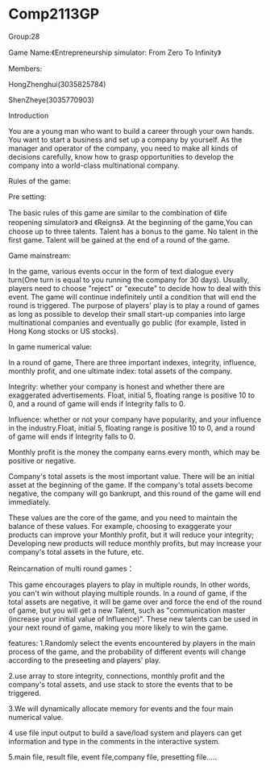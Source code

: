 # Comp2113GP

Group:28

Game Name:《Entrepreneurship simulator: From Zero To Infinity》

Members:

HongZhenghui(3035825784)

ShenZheye(3035770903)

Introduction

   You are a young man who want to build a career through your own hands. You want to start a business and set up a company by yourself. As the manager and operator of the company, you need to make all kinds of decisions carefully, know how to grasp opportunities  to develop the company into a world-class multinational company.


Rules of the game:

Pre setting:

The basic rules of this game are similar to the combination of 《life reopening simulator》 and 《Reigns》. At the beginning of the game,You can choose up to three talents. Talent has a bonus to the game. No talent in the first game. Talent will be gained at the end of a round of the game.

Game mainstream:

In the game, various events occur in the form of text dialogue every turn(One turn is equal to you running the company for 30 days). Usually, players need to choose "reject" or "execute" to decide how to deal with this event. The game will continue indefinitely until a condition that will end the round is triggered. The purpose of players' play is to play a round of games as long as possible to develop their small start-up companies into large multinational companies and eventually go public (for example, listed in Hong Kong stocks or US stocks).


In game numerical value:

In a round of game, There are three important indexes, integrity, influence, monthly profit, and one ultimate index: total assets of the company.


Integrity: whether your company is honest and whether there are exaggerated advertisements. Float, initial 5, floating range is positive 10 to 0, and a round of game will ends if Integrity falls to 0.

Influence: whether or not your company have popularity, and your influence in the industry.Float, initial 5, floating range is positive 10 to 0, and a round of game will ends if Integrity falls to 0.

Monthly profit is the money the company earns every month, which may be positive or negative.

Company's total assets is the most important value. There will be an initial asset at the beginning of the game. If the company's total assets become negative, the company will go bankrupt, and this round of the game will end immediately.


These values are the core of the game, and you need to maintain the balance of these values. For example, choosing to exaggerate your products can improve your Monthly profit, but it will reduce your integrity; Developing new products will reduce monthly profits, but may increase your company's total assets in the future, etc.


Reincarnation of multi round games：

This game encourages players to play in multiple rounds, In other words, you can't win without playing multiple rounds. In a round of game, if the total assets are negative, it will be game over and force the end of the round of game, but you will get a new Talent, such as "communication master (increase your initial value of Influence)". These new talents can be used in your next round of game, making you more likely to win the game.

features:
1.Randomly select the events encountered by players in the main process of the game, and the probability of different events will change according to the preseeting  and players' play.

2.use array to store integrity, connections, monthly profit and the company's total assets, and use stack to store the events that to be triggered.

3.We will dynamically allocate memory for events and the four main numerical value.

4 use file input output to build a save/load system and  players can get information and type in the comments in the interactive system.

5.main file, result file, event file,company file, presetting file.....



